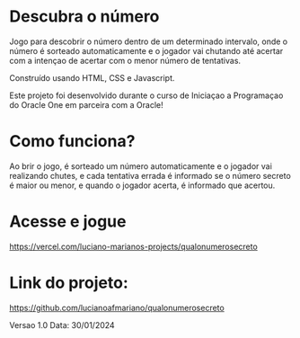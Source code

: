 # Descubra o número

Jogo para descobrir o número dentro de um determinado intervalo, onde o número é sorteado automaticamente e o jogador vai chutando até acertar com a intençao de acertar com o menor número de tentativas. 

Construído usando HTML, CSS e Javascript. 

Este projeto foi desenvolvido durante o curso de Iniciaçao a Programaçao do Oracle One em parceira com a Oracle!

# Como funciona?
Ao brir o jogo, é sorteado um número automaticamente e o jogador vai realizando chutes, e cada tentativa errada é informado se o número secreto é maior ou menor, e quando o jogador acerta, é informado que acertou. 

# Acesse e jogue
https://vercel.com/luciano-marianos-projects/qualonumerosecreto

# Link do projeto:
https://github.com/lucianoafmariano/qualonumerosecreto

Versao 1.0
Data: 30/01/2024
